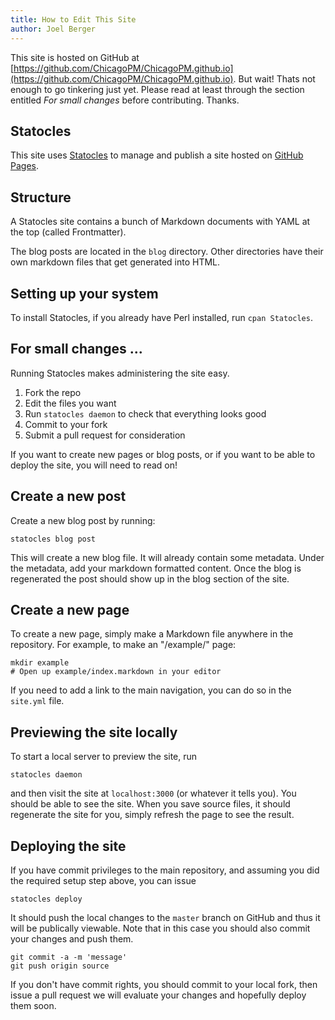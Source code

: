 ```yaml
---
title: How to Edit This Site
author: Joel Berger
---
```


This site is hosted on GitHub at
[https://github.com/ChicagoPM/ChicagoPM.github.io](https://github.com/ChicagoPM/ChicagoPM.github.io).
But wait! Thats not enough to go tinkering just yet. Please read at least
through the section entitled _For small changes_ before contributing. Thanks.

## Statocles

This site uses [Statocles](http://preaction.github.io/Statocles/) to manage and
publish a site hosted on [GitHub Pages](http://pages.github.com/).

## Structure

A Statocles site contains a bunch of Markdown documents with YAML at the top
(called Frontmatter).

The blog posts are located in the `blog` directory. Other directories have their
own markdown files that get generated into HTML.

## Setting up your system

To install Statocles, if you already have Perl installed, run `cpan Statocles`.

## For small changes ...

Running Statocles makes administering the site easy.

1. Fork the repo
2. Edit the files you want
3. Run `statocles daemon` to check that everything looks good
4. Commit to your fork
5. Submit a pull request for consideration

If you want to create new pages or blog posts, or if you want to be able to
deploy the site, you will need to read on!

## Create a new post

Create a new blog post by running:

    statocles blog post

This will create a new blog file. It will already contain some metadata.  Under
the metadata, add your markdown formatted content. Once the blog is regenerated
the post should show up in the blog section of the site.

## Create a new page

To create a new page, simply make a Markdown file anywhere in the repository.
For example, to make an "/example/" page:

    mkdir example
    # Open up example/index.markdown in your editor

If you need to add a link to the main navigation, you can do so in the `site.yml` file.

## Previewing the site locally

To start a local server to preview the site, run

    statocles daemon

and then visit the site at `localhost:3000` (or whatever it tells you). You
should be able to see the site. When you save source files, it should
regenerate the site for you, simply refresh the page to see the result.

## Deploying the site

If you have commit privileges to the main repository, and assuming you did the
required setup step above, you can issue

    statocles deploy

It should push the local changes to the `master` branch on GitHub and thus it
will be publically viewable. Note that in this case you should also commit your
changes and push them.

    git commit -a -m 'message'
    git push origin source

If you don't have commit rights, you should commit to your local fork, then
issue a pull request we will evaluate your changes and hopefully deploy them
soon.

